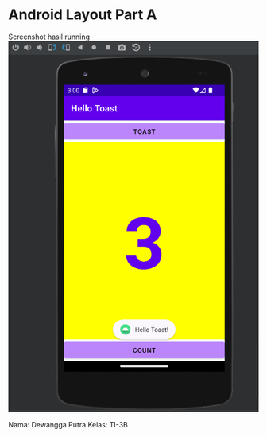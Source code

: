 # Android Layout Part A

Screenshot hasil running
![Screenshot](images/partA.png)

Nama: Dewangga Putra
Kelas: TI-3B